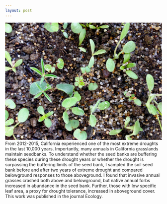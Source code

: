 ```yaml
---
layout: post
---
```

<img src="../images/photo-reel/seedlings.jpg" class="fit image">
From 2012-2015, California experienced one of the most extreme droughts in the last 10,000 years. Importantly, many annuals in California grasslands maintain seedbanks. To understand whether the seed banks are buffering these species during these drought years or whether the drought is surpassing the buffering limits of the seed bank, I sampled the soil seed bank before and after two years of extreme drought and compared belowground responses to those aboveground. I found that invasive annual grasses crashed both above and belowground, but native annual forbs increased in abundance in the seed bank. Further, those with low specific leaf area, a proxy for drought tolerance, increased in aboveground cover. This work was published in the journal Ecology.
